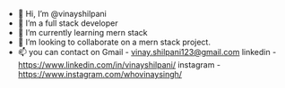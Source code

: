 - 👋 Hi, I’m @vinayshilpani
- 👀 I’m a full stack developer
- 🌱 I’m currently learning mern stack
- 💞️ I’m looking to collaborate on a mern stack project.
- 📫 you can contact on 
     Gmail - vinay.shilpani123@gmail.com
     linkedin - https://www.linkedin.com/in/vinayshilpani/
     instagram - https://www.instagram.com/whovinaysingh/

<!---
vinayshilpani123/vinayshilpani123 is a ✨ special ✨ repository because its `README.md` (this file) appears on your GitHub profile.
You can click the Preview link to take a look at your changes.
--->
